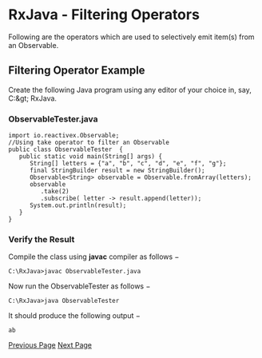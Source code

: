 # RxJava - Filtering Operators
Following are the operators which are used to selectively emit item(s) from an Observable.

## Filtering Operator Example
Create the following Java program using any editor of your choice in, say, C:\&gt; RxJava.

### ObservableTester.java
```
import io.reactivex.Observable;
//Using take operator to filter an Observable
public class ObservableTester  {
   public static void main(String[] args) {    
      String[] letters = {"a", "b", "c", "d", "e", "f", "g"};
      final StringBuilder result = new StringBuilder();
      Observable<String> observable = Observable.fromArray(letters);
      observable
         .take(2)
         .subscribe( letter -> result.append(letter));
      System.out.println(result);
   }
}
```
### Verify the Result
Compile the class using **javac** compiler as follows −

```
C:\RxJava>javac ObservableTester.java
```
Now run the ObservableTester as follows −

```
C:\RxJava>java ObservableTester
```
It should produce the following output −

```
ab
```

[Previous Page](../rxjava/rxjava_transforming_operators.md) [Next Page](../rxjava/rxjava_combining_operators.md) 

